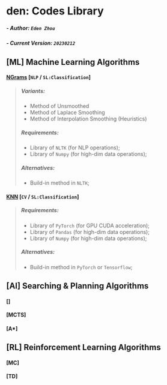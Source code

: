 # den: Codes Library

##### - Author: `Eden Zhou`
##### - Current Version: `20230212`



## [ML] Machine Learning Algorithms

#### [NGrams](https://github.com/Edennnnnnnnnn/den/blob/main/algorithms/NGrams.py) [`NLP` / `SL:Classification`] 
> ##### Variants:
> - Method of Unsmoothed
> - Method of Laplace Smoothing
> - Method of Interpolation Smoothing (Heuristics)
> ##### Requirements:
> - Library of `NLTK` (for NLP operations); 
> - Library of `Numpy` (for high-dim data operations);
> ##### Alternatives:
> - Build-in method in `NLTK`;


#### [KNN](https://github.com/Edennnnnnnnnn/den/blob/main/algorithms/KNN.py) [`CV` / `SL:Classification`] 
> ##### Requirements:
> - Library of `PyTorch` (for GPU CUDA acceleration);
> - Library of `Pandas` (for high-dim data operations); 
> - Library of `Numpy` (for high-dim data operations);
> ##### Alternatives:
> - Build-in method in `PyTorch` or `Tensorflow`;


## [AI] Searching & Planning Algorithms

#### []
#### [MCTS]
#### [A*]

## [RL] Reinforcement Learning Algorithms
#### [MC]
#### [TD]
